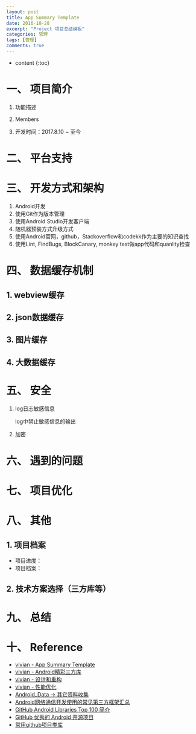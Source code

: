 ```yaml
---
layout: post
title: App Summary Template
date: 2016-10-28
excerpt: "Project 项目总结模板"
categories: 管理 
tags: [管理]
comments: true
---
```


* content
{:toc}


# 一、 项目简介

1. 功能描述

2. Members

3. 开发时间：2017.8.10 ~ 至今

# 二、 平台支持

# 三、 开发方式和架构

1. Android开发
2. 使用Git作为版本管理
3. 使用Android Studio开发客户端
4. 随机器预装方式升级方式
5. 使用Android官网，github，Stackoverflow和codekk作为主要的知识查找
6. 使用Lint, FindBugs, BlockCanary, monkey test做app代码和quanlity检查

# 四、 数据缓存机制

## 1. webview缓存

## 2. json数据缓存

## 3. 图片缓存

## 4. 大数据缓存

# 五、 安全

1. log日志敏感信息

    log中禁止敏感信息的输出

2. 加密

# 六、 遇到的问题

# 七、 项目优化

# 八、 其他

## 1. 项目档案

- 项目进度：
- 项目档案：

## 2. 技术方案选择（三方库等）

# 九、 总结

# 十、 Reference

- [vivian - App Summary Template](http://vivianking6855.github.io/2016/10/28/App-Summary-Template/)
- [vivian - Android精彩三方库](http://vivianking6855.github.io/2017/09/27/Android-ThirdParty-Library/)
- [vivian - 设计和重构](http://vivianking6855.github.io/2017/03/30/Android-Design-Refactoring/)
- [vivian - 性能优化](http://vivianking6855.github.io/2017/02/27/Android-optimization-1-method/)
- [Android_Data -> 其它资料收集](https://github.com/Freelander/Android_Data)
- [Android网络通信开发使用的常见第三方框架汇总](http://blog.csdn.net/liuhaomatou/article/details/44857005)
- [GitHub Android Libraries Top 100 简介]( https://github.com/Freelander/Android_Data/blob/master/Android-Librarys-Top-100.md?hmsr=toutiao.io&amp;utm_medium=toutiao.io&amp;utm_source=toutiao.io)
- [GitHub 优秀的 Android 开源项目](http://blog.csdn.net/shulianghan/article/details/18046021)
- [常用github项目类库](http://www.csdn123.com/html/topnews201408/14/2714.htm)
